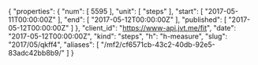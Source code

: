 {
  "properties": {
    "num": [
      5595
    ],
    "unit": [
      "steps"
    ],
    "start": [
      "2017-05-11T00:00:00Z"
    ],
    "end": [
      "2017-05-12T00:00:00Z"
    ],
    "published": [
      "2017-05-12T00:00:00Z"
    ]
  },
  "client_id": "https://www-api.jvt.me/fit",
  "date": "2017-05-12T00:00:00Z",
  "kind": "steps",
  "h": "h-measure",
  "slug": "2017/05/qkff4",
  "aliases": [
    "/mf2/cf6571cb-43c2-40db-92e5-83adc42bb8b9/"
  ]
}
